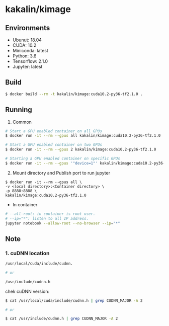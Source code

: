 # kakalin/kimage

## Environments

- Ubunut: 18.04
- CUDA: 10.2
- Miniconda: latest
- Python: 3.6
- Tensorflow: 2.1.0
- Jupyter: latest

## Build

```bash
$ docker build --rm -t kakalin/kimage:cuda10.2-py36-tf2.1.0 .
```

## Running

1. Common

```bash
# Start a GPU enabled container on all GPUs
$ docker run -it --rm --gpus all kakalin/kimage:cuda10.2-py36-tf2.1.0

# Start a GPU enabled container on two GPUs
$ docker run -it --rm --gpus 2 kakalin/kimage:cuda10.2-py36-tf2.1.0

# Starting a GPU enabled container on specific GPUs
$ docker run -it --rm --gpus '"device=1"' kakalin/kimage:cuda10.2-py36-tf2.1.0
```

2. Mount directory and Publish port to run jupyter

```
$ docker run -it --rm --gpus all \
-v <local directory>:<Container directory> \
-p 8888:8888 \
kakalin/kimage:cuda10.2-py36-tf2.1.0
```

* In container

```bash
# --all-root: in container is root user.
# --ip="*": listen to all IP address.
jupyter notebook --allow-root --no-browser --ip="*"
```

## Note

### 1. cuDNN location

```bash
/usr/local/cuda/include/cudnn.

# or

/usr/include/cudnn.h
```

chek cuDNN version:

```bash
$ cat /usr/local/cuda/include/cudnn.h | grep CUDNN_MAJOR -A 2

# or

$ cat /usr/include/cudnn.h | grep CUDNN_MAJOR -A 2
```
